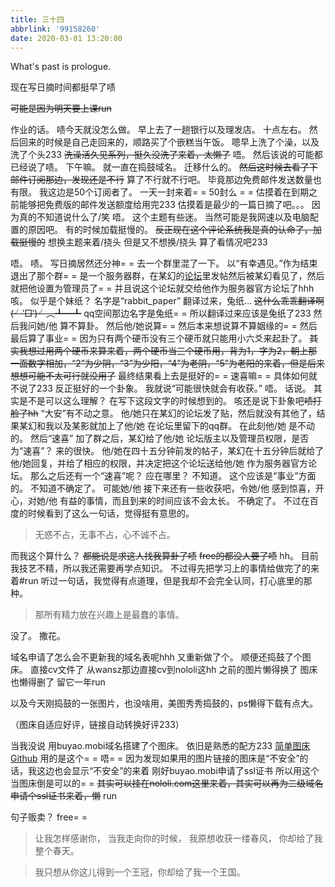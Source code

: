 ```yaml
---
title: 三十四
abbrlink: '99158260'
date: 2020-03-01 13:20:00
---
```

What's past is prologue.

<!--more-->现在写日摘时间都挺早了啧
~~可能是因为明天要上课run~~

作业的话。
啧今天就没怎么做。
早上去了一趟银行以及理发店。
十点左右。
然后回来的时候是自己走回来的，顺路买了个嵌糕当午饭。
嗯早上洗了个澡，以及洗了个头233
~~洗澡活久见系列，挺久没洗了来着，太懒了~~
唔。
然后该说的可能都已经说了啧。
下午嘛。
就一直在捣鼓域名。
迁移什么的。
~~然后这时候去看了下邮件订阅那边，发现还是不行~~
算了不行就不行吧。
毕竟那边免费邮件发送数量也有限。
我这边是50个订阅者了。
一天一封来着= =
50封么 = =
估摸着在到期之前能够把免费版的邮件发送额度给用完233
估摸着是最少的一篇日摘了吧。。。
因为真的不知道说什么了/笑
唔。
这个主题有些迷。
当然可能是我网速以及电脑配置的原因吧。
有的时候加载挺慢的。
~~反正现在这个评论系统我是真的认命了，加载挺慢的~~
想换主题来着/挠头
但是又不想换/挠头
算了看情况吧233

唔。
啧。
写日摘居然还分神= =
去一个群里混了一下。
以“有幸遇见。”作为结束退出了那个群= =
是一个服务器群，在某幻的[论坛][1]里发帖然后被某幻看见了，然后就把他设置为管理员了= =
并且说这个论坛就交给他作为服务器官方论坛了hhh
咳。
似乎是个妹纸？
名字是“rabbit_paper”
翻译过来，兔纸...
~~这什么乖乖翻译啊(╯‵□′)╯︵┻━┻~~
qq空间那边名字是兔纸= =
所以翻译过来应该是兔纸了233
然后我问她/他 算不算卦。
然后他/她说算= =
然后本来想说算不算姻缘的= =
然后最后算了事业= =
因为只有两个硬币没有三个硬币就只能用小六爻来起卦了。
~~其实我想过用两个硬币来算来着，两个硬币当三个硬币用，背为1，字为2，朝上那一面数字相加，“2”为少阴，“3”为少阳，“4”为老阴，“5”为老阳的来着，但是后来想想可能不太可行就没用了~~
最终结果看上去是挺好的= =
速喜嘛= =
具体如何就不说了233
反正挺好的一个卦象。
我就说“可能很快就会有收获。”
唔。
话说。
其实是不是可以这么理解？
在写下这段文字的时候想到的。
咳还是说下卦象吧~~啧打脸了hh~~
“大安”有不动之意。
他/她只在某幻的论坛发了贴，然后就没有其他了，结果某幻和我以及某影就加上了他/她 在论坛里留下的qq群。
在此刻他/她 是不动的。
然后“速喜”
加了群之后，某幻给了他/她 论坛版主以及管理员权限，是否为“速喜”？
来的很快。
他/她在四十五分钟前发的帖子，某幻在十五分钟后就给了他/她回复，并给了相应的权限，并决定把这个论坛送给他/她 作为服务器官方论坛。
那么之后还有一个“速喜”呢？
应在哪里？
不知道。
这个应该是“事业”方面的。
不知道不确定了。
可能她/他 接下来还有一些收获吧，令她/他 感到惊喜，开心，对她/他 有益的事情，而且到来的时间应该不会太长。
不确定了。
不过在百度的时候看到了这么一句话，觉得挺有意思的。

> 无惑不占，无事不占，心不诚不占。

而我这个算什么？
~~都能说是求这人找我算卦了啧~~
~~free的都没人要了啧~~
hh。
目前我技艺不精，所以我还需要再学点知识。
不过得先把学习上的事情给做完了的来着#run
听过一句话，我觉得有点道理，但是我却不会完全认同，打心底里的那种。

> 那所有精力放在兴趣上是最蠢的事情。

没了。
撒花。

域名申请了怎么会不更新我的域名表呢hhh
又重新做了个。
顺便还捣鼓了个图床。
直接cv文件了
从wansz那边直接cv到nololi这hh
之前的图片懒得换了
图床也懒得删了
留它一年run



以及今天刚捣鼓的一张图片，也没啥用，美图秀秀捣鼓的，ps懒得下载有点大。



（图床自适应好评，链接自动转换好评233）

当我没说
用buyao.mobi域名搭建了个图床。
依旧是熟悉的配方233
[简单图床Github][2]
用的是这个= =
唔= =
因为发现如果用的图片链接的图床是“不安全”的话，我这边也会显示“不安全”的来着
刚好buyao.mobi申请了ssl证书
所以用这个当图床倒是可以的= =
~~其实可以挂在nololi.com这里来着，其实可以再为二级域名申请个ssl证书来着，懒~~
run

句子贩卖？
free= =




> 让我怎样感谢你，
> 当我走向你的时候，
> 我原想收获一缕春风，
> 你却给了我整个春天。

> 我只想从你这儿得到一个王冠，你却给了我一个王国。




[1]: http://im.errorlog.ml/
[2]: https://github.com/icret/easyImages2.0
